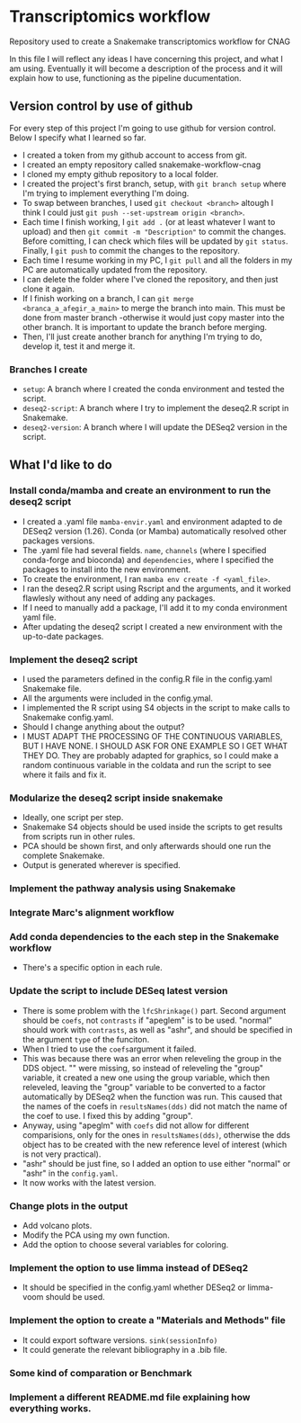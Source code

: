 # Transcriptomics workflow

Repository used to create a Snakemake transcriptomics workflow for CNAG

In this file I will reflect any ideas I have concerning this project, and what I am using. Eventually it will become a description of the process and it will explain how to use, functioning as the pipeline ducumentation.

## Version control by use of github

For every step of this project I'm going to use github for version control. Below I specify what I learned so far.

- I created a token from my github account to access from git.
- I created an empty repository called snakemake-workflow-cnag
- I cloned my empty github repository to a local folder.
- I created the project's first branch, setup, with `git branch setup` where I'm trying to implement everything I'm doing.
- To swap between branches, I used `git checkout <branch>` altough I think I could just `git push --set-upstream origin <branch>`.
- Each time I finish working, I `git add .` (or at least whatever I want to upload) and then `git commit -m "Description"` to commit the changes. Before comitting, I can check which files will be updated by `git status`. Finally, I `git push` to commit the changes to the repository. 
- Each time I resume working in my PC, I `git pull` and all the folders in my PC are automatically updated from the repository.
- I can delete the folder where I've cloned the repository, and then just clone it again.
- If I finish working on a branch, I can `git merge <branca_a_afegir_a_main>` to merge the branch into main. This must be done from master branch -otherwise it would just copy master into the other branch. It is important to update the branch before merging.
- Then, I'll just create another branch for anything I'm trying to do, develop it, test it and merge it.

### Branches I create

- `setup`: A branch where I created the conda environment and tested the script.
- `deseq2-script`: A branch where I try to implement the deseq2.R script in Snakemake.
- `deseq2-version`: A branch where I will update the DESeq2 version in the script.

## What I'd like to do

### Install conda/mamba and create an environment to run the deseq2 script

- I created a .yaml file `mamba-envir.yaml` and environment adapted to de DESeq2 version (1.26). Conda (or Mamba) automatically resolved other packages versions.
- The .yaml file had several fields. `name`, `channels` (where I specified conda-forge and bioconda) and `dependencies`, where I specified the packages to install into the new environment.
- To create the environment, I ran `mamba env create -f <yaml_file>`.
- I ran the deseq2.R script using Rscript and the arguments, and it worked flawlesly without any need of adding any packages.
- If I need to  manually add a package, I'll add it to my conda environment yaml file.
- After updating the deseq2 script I created a new environment with the up-to-date packages.

### Implement the deseq2 script

- I used the parameters defined in the config.R file in the config.yaml Snakemake file.
- All the arguments were included in the config.ymal.
- I implemented the R script using S4 objects in the script to make calls to Snakemake config.yaml.
- Should I change anything about the output?
- I MUST ADAPT THE PROCESSING OF THE CONTINUOUS VARIABLES, BUT I HAVE NONE. I SHOULD ASK FOR ONE EXAMPLE SO I GET WHAT THEY DO. They are probably adapted for graphics, so I could make a random continuous variable in the coldata and run the script to see where it fails and fix it.

### Modularize the deseq2 script inside snakemake

- Ideally, one script per step.
- Snakemake S4 objects should be used inside the scripts to get results from scripts run in other rules.
- PCA should be shown first, and only afterwards should one run the complete Snakemake.
- Output is generated wherever is specified.

### Implement the pathway analysis using Snakemake

### Integrate Marc's alignment workflow

### Add conda dependencies to the each step in the Snakemake workflow

- There's a specific option in each rule.

### Update the  script to include DESeq latest version

- There is some problem with the `lfcShrinkage()` part. Second argument should be `coefs`, not `contrasts` if "apeglem" is to be used. "normal" should work with `contrasts`, as well as "ashr", and should be specified in the argument `type` of the funciton.
- When I tried to use the `coefs`argument it failed.
- This was because there was an error when releveling the group in the DDS object. "" were missing, so instead of releveling the "group" variable, it created a new one using the group variable, which then releveled, leaving the "group" variable to be converted to a factor automatically by DESeq2 when the function was run. This caused that the names of the coefs in `resultsNames(dds)` did not match the name of the coef to use. I fixed this by adding "group".
- Anyway, using "apeglm" with `coefs` did not allow for different comparisions, only for the ones in `resultsNames(dds)`, otherwise the dds object has to be created with the new reference level of interest (which is not very practical).
- "ashr" should be just fine, so I added an option to use either "normal" or "ashr" in the `config.yaml`.
- It now works with the latest version.

### Change plots in the output

- Add volcano plots.
- Modify the PCA using my own function.
- Add the option to choose several variables for coloring.

### Implement the option to use limma instead of DESeq2

- It should be specified in the config.yaml whether DESeq2 or limma-voom should be used.

### Implement the option to create a "Materials and Methods" file

- It could export software versions. `sink(sessionInfo)`
- It could generate the relevant bibliography in a .bib file.

### Some kind of comparation or Benchmark

### Implement a different README.md file explaining how everything works.
